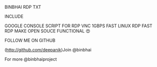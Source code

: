 BINBHAI RDP TXT

INCLUDE

GOOGLE CONSOLE SCRIPT FOR RDP
VNC 1GBPS FAST LINUX RDP
FAST RDP MAKE
OPEN SOUCE
FUNCTIONAL 😍


FOLLOW ME ON GITHUB

 (http://github.com/deepanik)Join @binbhai

For more @binbhaiproject
